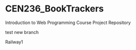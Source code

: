 # CEN236_BookTrackers
Introduction to Web Programming Course Project Repository

test new branch

Railway1
